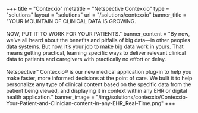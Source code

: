 +++
title = "Contexxio"
metatitle = "Netspective Contexxio"
type = "solutions"
layout = "solutions" 
url = "/solutions/contexxio"
banner_title   = "YOUR MOUNTAIN OF CLINICAL DATA IS GROWING. <br><br>NOW, PUT IT TO WORK FOR YOUR PATIENTS."
banner_content = "By now, we’ve all heard about the benefits and pitfalls of big data—in other peoples data systems. But now, it’s your job to make big data work in yours. That means getting practical, learning specific ways to deliver relevant clinical data to patients and caregivers with practically no effort or delay.<br/><br/>Netspective™ Contexxio® is our new medical application plug-in to help you make faster, more informed decisions at the point of care. We built it to help personalize any type of clinical content based on the specific data from the patient being viewed, and displaying it in context within any EHR or digital health application."
banner_image = "/img/solutions/contexxio/Contexxio-Your-Patient-and-Clinician-content-in-any-EHR_Real-Time.png"
+++